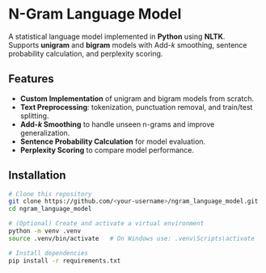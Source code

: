 # N-Gram Language Model

A statistical language model implemented in **Python** using **NLTK**.  
Supports **unigram** and **bigram** models with Add-*k* smoothing, sentence probability calculation, and perplexity scoring.

## Features
- **Custom Implementation** of unigram and bigram models from scratch.
- **Text Preprocessing**: tokenization, punctuation removal, and train/test splitting.
- **Add-*k* Smoothing** to handle unseen n-grams and improve generalization.
- **Sentence Probability Calculation** for model evaluation.
- **Perplexity Scoring** to compare model performance.

## Installation
```bash
# Clone this repository
git clone https://github.com/<your-username>/ngram_language_model.git
cd ngram_language_model

# (Optional) Create and activate a virtual environment
python -m venv .venv
source .venv/bin/activate   # On Windows use: .venv\Scripts\activate

# Install dependencies
pip install -r requirements.txt

